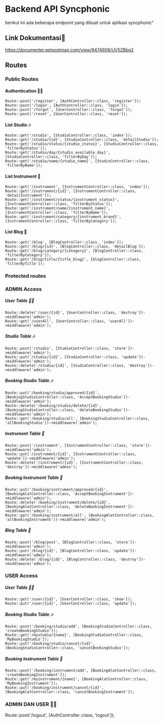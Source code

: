 # Backend API Syncphonic

berikut ini ada beberapa endpoint yang dibuat untuk aplikasi syncphonic"

## Link Dokumentasi📙

https://documenter.getpostman.com/view/9474608/UV5ZBbq2

## Routes

### Public Routes

#### Authentication 👮‍♂️

```
Route::post('/register', [AuthController::class, 'register']);
Route::post('/login', [AuthController::class, 'login']);
Route::post('/forgot', [UserController::class, 'forgot']);
Route::post('/reset', [UserController::class, 'reset']);
```

#### List Studio 🎶

```
Route::get('/studio', [StudioController::class, 'index']);
Route::get('/studio/{id}', [StudioController::class, 'detailStudio']);
Route::get('/studio/status/{studio_status}', [StudioController::class, 'filterByStatus']);
Route::get('/studio/day/{studio_available_day}', [StudioController::class, 'filterByDay']);
Route::get('/studio/name/{studio_name}', [StudioController::class, 'filterByName']);
```

#### List Instrument 🎻

```
Route::get('/instrument', [InstrumentController::class, 'index']);
Route::get('/instrument/{id}', [InstrumentController::class, 'detailInstrument']);
Route::get('/instrument/status/{instrument_status}', [InstrumentController::class, 'filterByStatus']);
Route::get('/instrument/name/{instrument_name}', [InstrumentController::class, 'filterByName']);
Route::get('/instrument/category/{instrument_brand}', [InstrumentController::class, 'filterByCategory']);
```

#### List Blog 📙

```
Route::get('/blog', [BlogController::class, 'index']);
Route::get('/blog/{id}', [BlogController::class, 'detailBlog']);
Route::get('/blog/category/{category}', [BlogController::class, 'filterByCategory']);
Route::get('/blog/title/{title_blog}', [blogController::class, 'filterByTitle']);
```

### Protected routes

### ADMIN Access

##### User Table 👮‍♂️

```
Route::delete('/user/{id}', [UserController::class, 'destroy'])->middleware('admin');
Route::get('/userAll', [UserController::class, 'userAll'])->middleware('admin');
```

##### Studio Table 🎶

```
Route::post('/studio', [StudioController::class, 'store'])->middleware('admin');
Route::put('/studio/{id}', [StudioController::class, 'update'])->middleware('admin');
Route::delete('/studio/{id}', [StudioController::class, 'destroy'])->middleware('admin');
```

##### Booking Studio Table 🎶

```
Route::put('/booking/studio/approved/{id}', [BookingStudioController::class, 'AcceptBookingStudio'])->middleware('admin');
Route::delete('/booking/studio/delete/{id}', [BookingStudioController::class, 'deleteBookingStudio'])->middleware('admin');
Route::get('/booking/studio/all', [BookingStudioController::class, 'allBookingStudio'])->middleware('admin');
```

##### Instrument Table 🎻

```
Route::post('/instrument', [InstrumentController::class, 'store'])->middleware('admin');
Route::put('/instrument/{id}', [InstrumentController::class, 'update'])->middleware('admin');
Route::delete('/instrument/{id}', [InstrumentController::class, 'destroy'])->middleware('admin');
```

##### Booking Instrument Table 🎻

```
Route::put('/booking/instrument/approved/{id}', [BookingAlatController::class, 'AcceptBookingInstrument'])->middleware('admin');
Route::delete('/booking/instrument/delete/{id}', [BookingAlatController::class, 'deleteBookingInstrument'])->middleware('admin');
Route::get('/booking/instrument/all', [BookingAlatController::class, 'allBookingInstrument'])->middleware('admin');
```

##### Blog Table 📙

```
Route::post('/blog/post', [BlogController::class, 'store'])->middleware('admin');
Route::put('/blog/{id}', [BlogController::class, 'update'])->middleware('admin');
Route::delete('/blog/{id}', [BlogController::class, 'destroy'])->middleware('admin');
```

### USER Access

##### User Table 👮‍♂️

```
Route::get('/user/{id}', [UserController::class, 'show']);
Route::put('/user/{id}', [UserController::class, 'update']);
```

##### Booking Studio Table 🎶

```
Route::post('/booking/studio/add', [BookingStudioController::class, 'createBookingStudio']);
Route::get('/mystudio/{name}', [BookingStudioController::class, 'MyBookingStudio']);
Route::put('/booking/studio/cancel/{id}', [BookingStudioController::class, 'cancelBookingStudio']);
```

##### Booking Instrument Table 🎻

```
Route::post('/booking/instrument/add', [BookingAlatController::class, 'createBookingInstrument']);
Route::get('/myinstrument/{name}', [BookingAlatController::class, 'MyBookingInstrument']);
Route::put('/booking/instrument/cancel/{id}', [BookingAlatController::class, 'cancelBookingInstrument']);
```

### ADMIN DAN USER 👮‍♂️

Route::post('/logout', [AuthController::class, 'logout']);
